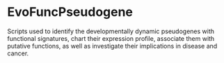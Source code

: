 # EvoFuncPseudogene
Scripts used to identify the developmentally dynamic pseudogenes with functional signatures, chart their expression profile, associate them with putative functions, as well as investigate their implications in disease and cancer.
